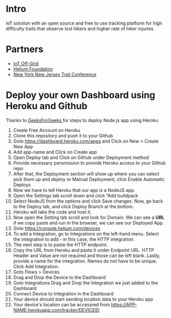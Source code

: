 # Intro
IoT solution with an open source and free to use tracking platform for high difficulty trails that observe lost hikers and higher rate of hiker injuries.

# Partners
- [IoT Off-Grid](https://www.iotoffgrid.com/ "IoT Off-Grid")
- [Helium Foundation](http://www.helium.foundation/ "Helium Foundation")
- [New York New Jersey Trail Conference](https://www.nynjtc.org/ "New York New Jersey Trail Conference")

# Deploy your own Dashboard using Heroku and Github
Thanks to [GeeksForGeeks ](https://www.geeksforgeeks.org/how-to-deploy-node-js-app-on-heroku-from-github/ "GeeksForGeeks ")for steps to deploy Node.js app using Heroku
1. Create Free Account on Heroku
2. Clone this repository and push it to your Github
3. Goto https://dashboard.heroku.com/apps and Click on New > Create New App
4. Add app-name and Click on Create app
5. Open Deploy tab and Click on Github under Deployment method
6. Provide necessary persmission to provide Heroku access to your Github repo
7. After that, the Deployment section will show up where you can select pick them up and deploy or Manual Deployment, click Enable Automatic Deploys
8. Now we have to tell Heroku that our app is a NodeJS app.
9. Open the Settings tab scroll down and click “Add buildpack 
10. Select NodeJS from the options and click Save changes. Now, go back to the Deploy tab, and click Deploy Branch at the bottom.
11. Heroku will take the code and host it. 
12. Now open the Setting tab scroll and look for Domain. We can see a **URL** if we copy paste and run in the browser, we can see our Deployed App. 
13. Goto https://console.helium.com/devices
14. To add a Integration, go to Integrations on the left-hand menu. Select the integration to add - in this case, the HTTP integration.
15. The next step is to paste the HTTP endpoint.
16. Copy the URL from Heroku and paste it under Endpoint URL. HTTP Header and Value are not required and those can be left blank. Lastly, provide a name for the integration. Names do not have to be unique. Click Add Integration.
17. Goto Flows > Devices
18. Drag and Drop the Device to the Dashboard
19. Goto Integrations Drag and Drop the Integration we just added to the Dashboard
20. Connect Device to Integration in the Dashboard
21. Your device should start sending location data to your Heroku app
22. Your device's location can be accessred from https://APP-NAME.herokuapp.com/tracker/DEVICEID







